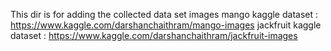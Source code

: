 This dir is for adding the collected data set images
mango kaggle dataset : https://www.kaggle.com/darshanchaithram/mango-images
jackfruit kaggle dataset : https://www.kaggle.com/darshanchaithram/jackfruit-images
